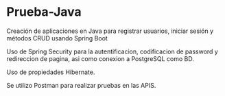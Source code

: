 # Prueba-Java
Creación de aplicaciones en Java para registrar usuarios, iniciar sesión y métodos CRUD usando Spring Boot

Uso de Spring Security para la autentificacion, codificacion de password y redireccion de pagina, asi como conexion a PostgreSQL como BD.

Uso de propiedades Hibernate.

Se utilizo Postman para realizar pruebas en las APIS.
